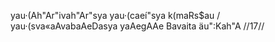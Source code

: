 yau·(Ah"Ar"ivah"Ar"sya yau·(caeí"sya k(maRs$au /
yau·(sva«aAvabaAeDasya yaAegAAe Bavaita äu":Kah"A //17//